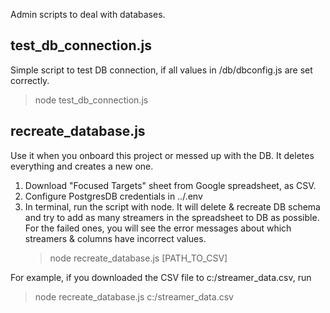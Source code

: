 Admin scripts to deal with databases.

## test_db_connection.js

Simple script to test DB connection, if all values in /db/dbconfig.js are set correctly.

> node test_db_connection.js

## recreate_database.js

Use it when you onboard this project or messed up with the DB. It deletes everything and creates a new one.

1. Download "Focused Targets" sheet from Google spreadsheet, as CSV.
2. Configure PostgresDB credentials in ../.env
3. In terminal, run the script with node. It will delete & recreate DB schema and try to add as many streamers in the spreadsheet to DB as possible. For the failed ones, you will see the error messages about which streamers & columns have incorrect values.
   > node recreate_database.js [PATH_TO_CSV]

For example, if you downloaded the CSV file to c:/streamer_data.csv, run

> node recreate_database.js c:/streamer_data.csv
